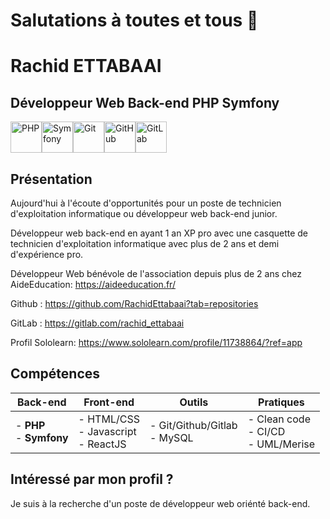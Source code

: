 # Salutations à toutes et tous 👋

# Rachid ETTABAAI

## Développeur Web Back-end PHP Symfony

<div style="display: flex;">
  <img alt="PHP" src="https://simpleicons.org/icons/php.svg" width="50" heigth="50"/>
  <img alt="Symfony" src="https://simpleicons.org/icons/symfony.svg" width="50" heigth="50"/>
  <img alt="Git" src="https://simpleicons.org/icons/git.svg" width="50" heigth="50"/>
  <img alt="GitHub" src="https://simpleicons.org/icons/github.svg" width="50" heigth="50"/>
  <img alt="GitLab" src="https://simpleicons.org/icons/gitlab.svg" width="50" heigth="50"/>
</div>

## Présentation

Aujourd'hui à l'écoute d'opportunités pour un poste de technicien d'exploitation informatique ou développeur web back-end junior.

Développeur web back-end en ayant 1 an XP pro avec une casquette de technicien d'exploitation informatique avec plus de 2 ans et demi d'expérience pro.

Développeur Web bénévole de l'association depuis plus de 2 ans chez AideEducation: https://aideeducation.fr/

Github :
 https://github.com/RachidEttabaai?tab=repositories

GitLab :
 https://gitlab.com/rachid_ettabaai

Profil Sololearn:
https://www.sololearn.com/profile/11738864/?ref=app

## Compétences

| Back-end                                         	| Front-end                                            	| Outils                                                	| Pratiques                                                                      	|
|--------------------------------------------------	|------------------------------------------------------	|-------------------------------------------------------	|--------------------------------------------------------------------------------	|
| - **PHP**<br>- **Symfony**<br> 	| - HTML/CSS<br>- Javascript<br>- ReactJS 	| - Git/Github/Gitlab<br>- MySQL<br>  	| - Clean code<br>- CI/CD<br>- UML/Merise 	|

## Intéressé par mon profil ?

Je suis à la recherche d'un poste de développeur web oriénté back-end.
